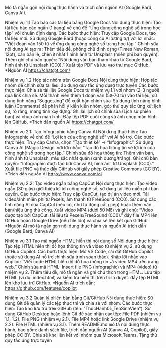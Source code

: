 Mô tả ngắn gọn nội dung thực hành và trích dẫn nguồn AI (Google Bard, Canva AI).

Nhiệm vụ 1.1 Tạo báo cáo tài liệu bằng Google Docs Nội dung thực hiện: Tạo tài liệu báo cáo ngắn (1 trang) về chủ đề “Ứng dụng công nghệ số trong học tập” với chuẩn định dạng. Các bước thực hiện:
Truy cập Google Docs, tạo tài liệu mới.
Sử dụng Google Bard (hoặc công cụ AI tương tự) với lời nhắc: “Viết đoạn văn 150 từ về ứng dụng công nghệ số trong học tập.”
Chỉnh sửa nội dung AI tạo ra: Thêm tiêu đề, phông chữ định dạng (Times New Roman, 12pt), căn bản lề, chèn ít nhất 1 hình ảnh từ Unsplash (miễn phí bản quyền).
Thêm ghi chú bản quyền: “Nội dung văn bản tham khảo từ Google Bard, hình ảnh từ Unsplash (CC0).”
Xuất tệp PDF và lưu vào thư mục GitHub. *Nguồn AI https://chatgpt.com/

Nhiệm vụ 1.2 Hợp tác nhóm trên Google Docs Nội dung thực hiện: Hợp tác nhóm để chỉnh sửa tài liệu, áp dụng quy tắc ứng dụng trực tuyến Các bước thực hiện:
Chia sẻ tài liệu Google Docs từ nhiệm vụ 1.1 với nhóm (2-3 người) qua link chia sẻ.
Mỗi thành viên thêm 1 đoạn văn (50-70 từ) vào tài liệu, sử dụng tính năng “Suggesting” để xuất bản chỉnh sửa.
Sử dụng tính năng bình luận (Comments) để phản hồi ý kiến ​​​​kiến nhóm, góp thủ quy tắc ứng xử: lịch sự, rõ ràng, mang tính xây dựng.
Ghi lại lịch sử chỉnh sửa (Lịch sử phiên bản) và chụp ảnh màn hình.
Đẩy tệp PDF cuối cùng và ảnh chụp màn hình lên GitHub. *Trích dân nguồn AI https://chatgpt.com/

Nhiệm vụ 2.1: Tạo Infographic bằng Canva AI Nội dung thực hiện: Tạo Infographic về chủ đề “Lợi ích của công nghệ số” với AI hỗ trợ. Các bước thực hiện:
Truy cập Canva, chọn “Tạo thiết kế” → “Infographic”.
Sử dụng Canva AI (Magic Design) với lời nhắc: “Tạo đồ họa thông tin về lợi ích của công nghệ số trong học tập.”
Chỉnh sửa đồ họa thông tin: Thêm văn bản, hình ảnh từ Unsplash, màu sắc nhất quán (xanh dương/trắng).
Ghi chú bản quyền: “Infographic được tạo bởi Canva AI, hình ảnh từ Unsplash (CC0).”
Xuất file PNG và thúc đẩy GitHub với giấy phép Creative Commons (CC BY). *Trích dẫn nguồn AI https://www.canva.com/ai

Nhiệm vụ 2.2: Tạo video ngắn bằng CapCut Nội dung thực hiện: Tạo video ngắn (30 giây) giới thiệu lợi ích công nghệ số, sử dụng tài liệu miễn phí bản quyền. Các bước thực hiện:
Truy cập CapCut, tạo dự án video mới.
Tải video/ảnh miễn phí từ Pexels, âm thanh từ FreeSound (CC0).
Sử dụng các tính năng AI của CapCut (nếu có, như tự động cắt ghép) hoặc thêm văn bản/hiệu ứng thủ công.
Xuất video MP4 (dưới 50 MB) và ghi chú: “Video được tạo bởi CapCut, tài liệu từ Pexels/FreeSound (CC0).”
đẩy file MP4 lên GitHub hoặc Google Drive (nếu file lớn) và chia sẻ liên kết qua GitHub. *Nguồn AI mô tả ngắn gọn nội dung thực hành và nguồn AI trích dẫn (Google Bard, Canva AI).

Nhiệm vụ 3.1 Tạo mã nguồn HTML hiển thị nội dung số Nội dung thực hiện: Tạo tệp HTML hiển thị đồ họa thông tin và video từ nhiệm vụ 2, sử dụng GitHub Copilot. Các bước thực hiện:
Mở VS Code, cài đặt GitHub Copilot (hoặc sử dụng AI hỗ trợ chỉnh sửa trình soạn thảo).
Nhập lời nhắc vào Copilot: “Viết code HTML hiển thị đồ họa thông tin và video MP4 trên trang web.”
Chỉnh sửa mã HTML:
Insert file PNG (infographic) và MP4 (video) từ nhiệm vụ 2.
Thêm tiêu đề, mô tả ngắn và ghi chú thích trong HTML.
Lưu tệp HTML (ví dụ: index.html) và kiểm tra hiển thị trên trình duyệt.
đẩy tệp HTML lên kho lưu trữ GitHub. *Nguồn AI trích dẫn: https://github.com/features/copilot

Nhiệm vụ 3.2 Quản lý phiên bản bằng Git/GitHub Nội dung thực hiện: Sử dụng Git để quản lý các tệp thực thi và chia sẻ với nhóm. Các bước thực hiện:
Tạo kho lưu trữ trên GitHub (tên: “ThucHanh05_TenSinhVien”).
Sử dụng GitHub Desktop hoặc lệnh Git để xác nhận các tệp:
File PDF (nhiệm vụ 1.1, 1.2).
File PNG (nhiệm vụ 2.1).
File MP4 hoặc link Google Drive (nhiệm vụ 2.2).
File HTML (nhiệm vụ 3.1).
Thêm README.md mô tả nội dung thực hành, bao gồm: danh sách file, trích dẫn nguồn AI (Canva AI, Copilot), giấy phép CC BY.
Chia sẻ kho liên kết với nhóm qua Microsoft Teams, Tặng thủ quy tắc ứng trực tuyến
